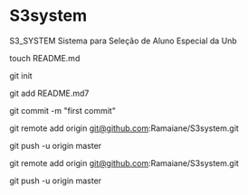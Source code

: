 S3system
========

S3_SYSTEM Sistema para Seleção de Aluno Especial da Unb




touch README.md 

git init

git add README.md7

git commit -m "first commit"

git remote add origin git@github.com:Ramaiane/S3system.git

git push -u origin master


git remote add origin git@github.com:Ramaiane/S3system.git

git push -u origin master
